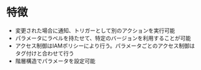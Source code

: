 # 特徴
- 変更された場合に通知、トリガーとして別のアクションを実行可能
- パラメータにラベルを持たせて、特定のバージョンを利用することが可能
- アクセス制御はIAMポリシーにより行う。パラメータごとのアクセス制御はタグ付けと合わせて行う
- 階層構造でパラメータを設定可能